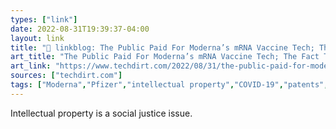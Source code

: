 ```yaml
---
types: ["link"]
date: 2022-08-31T19:39:37-04:00
layout: link
title: "🔗 linkblog: The Public Paid For Moderna’s mRNA Vaccine Tech; The Fact That Moderna Is Suing Over The Patent Is A Travesty | Techdirt'"
art_title: "The Public Paid For Moderna’s mRNA Vaccine Tech; The Fact That Moderna Is Suing Over The Patent Is A Travesty | Techdirt"
art_link: "https://www.techdirt.com/2022/08/31/the-public-paid-for-modernas-mrna-vaccine-tech-the-fact-that-moderna-is-suing-over-the-patent-is-a-travesty/"
sources: ["techdirt.com"]
tags: ["Moderna","Pfizer","intellectual property","COVID-19","patents","Mike Masnick","Techdirt"]
---
```

Intellectual property is a social justice issue.
 
